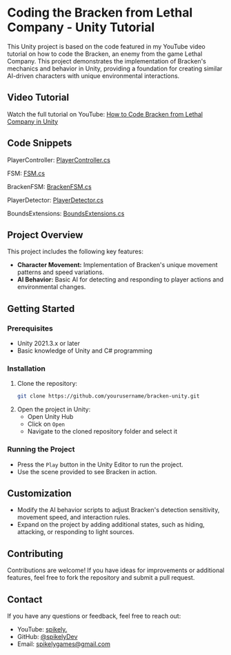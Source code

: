 # Coding the Bracken from Lethal Company - Unity Tutorial

This Unity project is based on the code featured in my YouTube video tutorial on how to code the Bracken, an enemy from the game Lethal Company. This project demonstrates the implementation of Bracken's mechanics and behavior in Unity, providing a foundation for creating similar AI-driven characters with unique environmental interactions.

## Video Tutorial

Watch the full tutorial on YouTube: [How to Code Bracken from Lethal Company in Unity](https://www.youtube.com/watch?v=yourvideoURL)

## Code Snippets

PlayerController: [PlayerController.cs](https://github.com/spikelyDev/bracken-tutorial/blob/main/Assets/Scripts/PlayerController.cs)

FSM: [FSM.cs](https://github.com/spikelyDev/bracken-tutorial/blob/main/Assets/Scripts/FSM.cs)

BrackenFSM: [BrackenFSM.cs](https://github.com/spikelyDev/bracken-tutorial/blob/main/Assets/Scripts/Bracken/Helpers/BrackenFSM.cs)

PlayerDetector: [PlayerDetector.cs](https://github.com/spikelyDev/bracken-tutorial/blob/main/Assets/Scripts/Bracken/PlayerDetector.cs)

BoundsExtensions: [BoundsExtensions.cs](https://github.com/spikelyDev/bracken-tutorial/blob/main/Assets/Scripts/Extensions/BoundsExtensions.cs)

## Project Overview

This project includes the following key features:

- **Character Movement:** Implementation of Bracken's unique movement patterns and speed variations.
- **AI Behavior:** Basic AI for detecting and responding to player actions and environmental changes.

## Getting Started

### Prerequisites

- Unity 2021.3.x or later
- Basic knowledge of Unity and C# programming

### Installation

1. Clone the repository:
    ```bash
    git clone https://github.com/yourusername/bracken-unity.git
    ```
2. Open the project in Unity:
    - Open Unity Hub
    - Click on `Open`
    - Navigate to the cloned repository folder and select it

### Running the Project

- Press the `Play` button in the Unity Editor to run the project.
- Use the scene provided to see Bracken in action.

## Customization

- Modify the AI behavior scripts to adjust Bracken's detection sensitivity, movement speed, and interaction rules.
- Expand on the project by adding additional states, such as hiding, attacking, or responding to light sources.

## Contributing

Contributions are welcome! If you have ideas for improvements or additional features, feel free to fork the repository and submit a pull request.

## Contact

If you have any questions or feedback, feel free to reach out:

- YouTube: [spikely.](https://www.youtube.com/channel/spikely.)
- GitHub: [@spikelyDev](https://github.com/spikelyDev)
- Email: spikelygames@gmail.com
